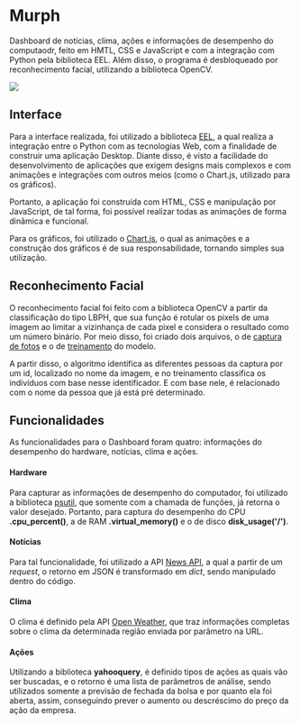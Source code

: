 # Murph

Dashboard de notícias, clima, ações e informações de desempenho do computaodr, feito em HMTL, CSS e JavaScript e com a integração com Python pela biblioteca EEL. Além disso, o programa é desbloqueado por reconhecimento facial, utilizando a biblioteca OpenCV. 

![](https://i.ibb.co/t8Y3y13/gif-murph.gif)

## Interface

Para a interface realizada, foi utilizado a biblioteca [EEL](https://pypi.org/project/Eel/), a qual realiza a integração entre o Python com as tecnologias Web, com a finalidade de construir uma aplicação Desktop. Diante disso, é visto a facilidade do desenvolvimento de aplicações que exigem designs mais complexos e com animações e integrações com outros meios (como o Chart.js, utilizado para os gráficos).

Portanto, a aplicação foi construída com HTML, CSS e manipulação por JavaScript, de tal forma, foi possível realizar todas as animações de forma dinâmica e funcional.

Para os gráficos, foi utilizado o [Chart.js](https://www.chartjs.org/), o qual as animações e a construção dos gráficos é de sua responsabilidade, tornando simples sua utilização.

## Reconhecimento Facial

O reconhecimento facial foi feito com a biblioteca OpenCV a partir da classificação do tipo LBPH, que sua função é rotular os pixels de uma imagem ao limitar a vizinhança de cada pixel e considera o resultado como um número binário. Por meio disso, foi criado dois arquivos, o de [captura de fotos](/capture.py) e o de [treinamento](/training.py) do modelo.

A partir disso, o algoritmo identifica as diferentes pessoas da captura por um id, localizado no nome da imagem, e no treinamento classifica os indivíduos com base nesse identificador. E com base nele, é relacionado com o nome da pessoa que já está pré determinado.

## Funcionalidades

As funcionalidades para o Dashboard foram quatro: informações do desempenho do hardware, notícias, clima e ações.

#### Hardware

Para capturar as informações de desempenho do computador, foi utilizado a biblioteca [psutil](https://pypi.org/project/psutil/), que somente com a chamada de funções, já retorna
o valor desejado. Portanto, para captura do desempenho do CPU **.cpu_percent()**, a de RAM **.virtual_memory()** e o de disco **disk_usage('/')**.

#### Notícias

Para tal funcionalidade, foi utilizado a API [News API](https://newsapi.org/), a qual a partir de um *request*, o retorno em JSON é transformado em *dict*, sendo manipulado dentro do código.

#### Clima

O clima é definido pela API [Open Weather](openweathermap.org), que traz informações completas sobre o clima da determinada região enviada por parâmetro na URL.

#### Ações

Utilizando a biblioteca **yahooquery**, é definido tipos de ações as quais vão ser buscadas, e o retorno é uma lista de parâmetros de análise, sendo utilizados somente a previsão de fechada da bolsa e por quanto ela foi aberta, assim, conseguindo prever o aumento ou descréscimo do preço da ação da empresa.
